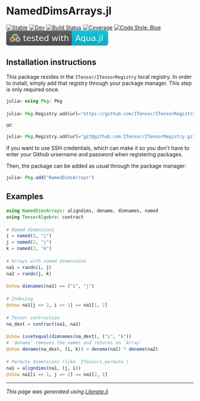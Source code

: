 # NamedDimsArrays.jl

[![Stable](https://img.shields.io/badge/docs-stable-blue.svg)](https://ITensor.github.io/NamedDimsArrays.jl/stable/)
[![Dev](https://img.shields.io/badge/docs-dev-blue.svg)](https://ITensor.github.io/NamedDimsArrays.jl/dev/)
[![Build Status](https://github.com/ITensor/NamedDimsArrays.jl/actions/workflows/Tests.yml/badge.svg?branch=main)](https://github.com/ITensor/NamedDimsArrays.jl/actions/workflows/Tests.yml?query=branch%3Amain)
[![Coverage](https://codecov.io/gh/ITensor/NamedDimsArrays.jl/branch/main/graph/badge.svg)](https://codecov.io/gh/ITensor/NamedDimsArrays.jl)
[![Code Style: Blue](https://img.shields.io/badge/code%20style-blue-4495d1.svg)](https://github.com/invenia/BlueStyle)
[![Aqua](https://raw.githubusercontent.com/JuliaTesting/Aqua.jl/master/badge.svg)](https://github.com/JuliaTesting/Aqua.jl)

## Installation instructions

This package resides in the `ITensor/ITensorRegistry` local registry.
In order to install, simply add that registry through your package manager.
This step is only required once.
```julia
julia> using Pkg: Pkg

julia> Pkg.Registry.add(url="https://github.com/ITensor/ITensorRegistry")
```
or:
```julia
julia> Pkg.Registry.add(url="git@github.com:ITensor/ITensorRegistry.git")
```
if you want to use SSH credentials, which can make it so you don't have to enter your Github ursername and password when registering packages.

Then, the package can be added as usual through the package manager:

```julia
julia> Pkg.add("NamedDimsArrays")
```

## Examples

````julia
using NamedDimsArrays: aligndims, dename, dimnames, named
using TensorAlgebra: contract

# Named dimensions
i = named(2, "i")
j = named(2, "j")
k = named(2, "k")

# Arrays with named dimensions
na1 = randn(i, j)
na2 = randn(j, k)

@show dimnames(na1) == ("i", "j")

# Indexing
@show na1[j => 2, i => 1] == na1[1, 2]

# Tensor contraction
na_dest = contract(na1, na2)

@show issetequal(dimnames(na_dest), ("i", "k"))
# `dename` removes the names and returns an `Array`
@show dename(na_dest, (i, k)) ≈ dename(na1) * dename(na2)

# Permute dimensions (like `ITensors.permute`)
na1 = aligndims(na1, (j, i))
@show na1[i => 1, j => 2] == na1[2, 1]
````

---

*This page was generated using [Literate.jl](https://github.com/fredrikekre/Literate.jl).*

